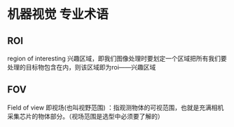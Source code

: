 # 机器视觉 专业术语

## ROI

region of interesting
兴趣区域，即我们图像处理时要划定一个区域把所有我们要处理的目标物包含在内，则该区域即为roi——兴趣区域

## FOV

Field of view
即视场(也叫视野范围) ：指观测物体的可视范围，也就是充满相机采集芯片的物体部分。（视场范围是选型中必须要了解的）